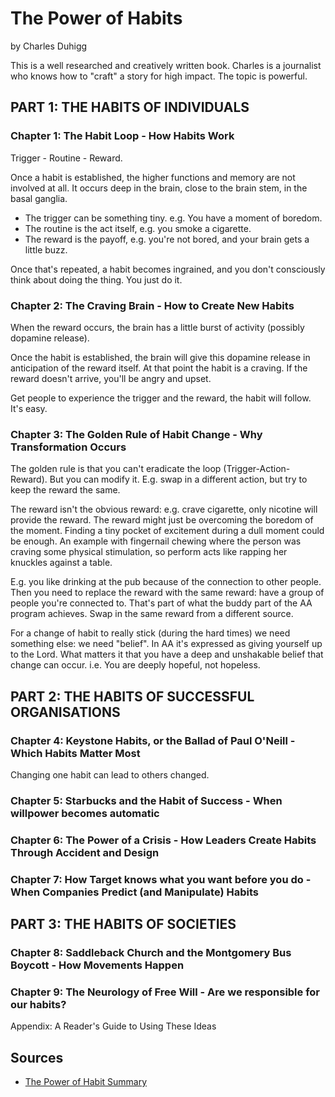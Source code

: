 ﻿# The Power of Habits

by Charles Duhigg

This is a well researched and creatively written book. Charles is a journalist who knows how to "craft" a story for high impact. The topic is powerful.

## PART 1: THE HABITS OF INDIVIDUALS

### Chapter 1: The Habit Loop - How Habits Work

Trigger - Routine - Reward.

Once a habit is established, the higher functions and memory are not involved at all. It occurs deep in the brain, close to the brain stem, in the basal ganglia.

* The trigger can be something tiny. e.g. You have a moment of boredom.
* The routine is the act itself, e.g. you smoke a cigarette.
* The reward is the payoff, e.g. you're not bored, and your brain gets a little buzz.

Once that's repeated, a habit becomes ingrained, and you don't consciously think about doing the thing. You just do it.

### Chapter 2: The Craving Brain - How to Create New Habits

When the reward occurs, the brain has a little burst of activity (possibly dopamine release).

Once the habit is established, the brain will give this dopamine release in anticipation of the reward itself. At that point the habit is a craving. If the reward doesn't arrive, you'll be angry and upset.

Get people to experience the trigger and the reward, the habit will follow. It's easy.

### Chapter 3: The Golden Rule of Habit Change - Why Transformation Occurs

The golden rule is that you can't eradicate the loop (Trigger-Action-Reward). But you can modify it. E.g. swap in a different action, but try to keep the reward the same.

The reward isn't the obvious reward: e.g. crave cigarette, only nicotine will provide the reward. The reward might just be overcoming the boredom of the moment. Finding a tiny pocket of excitement during a dull moment could be enough. An example with fingernail chewing where the person was craving some physical stimulation, so perform acts like rapping her knuckles against a table.

E.g. you like drinking at the pub because of the connection to other people. Then you need to replace the reward with the same reward: have a group of people you're connected to. That's part of what the buddy part of the AA program achieves. Swap in the same reward from a different source.

For a change of habit to really stick (during the hard times) we need something else: we need "belief". In AA it's expressed as giving yourself up to the Lord. What matters it that you have a deep and unshakable belief that change can occur. i.e. You are deeply hopeful, not hopeless.

## PART 2: THE HABITS OF SUCCESSFUL ORGANISATIONS

### Chapter 4: Keystone Habits, or the Ballad of Paul O'Neill - Which Habits Matter Most

Changing one habit can lead to others changed.

### Chapter 5: Starbucks and the Habit of Success - When willpower becomes automatic

### Chapter 6: The Power of a Crisis - How Leaders Create Habits Through Accident and Design

### Chapter 7: How Target knows what you want before you do - When Companies Predict (and Manipulate) Habits

## PART 3: THE HABITS OF SOCIETIES

### Chapter 8: Saddleback Church and the Montgomery Bus Boycott - How Movements Happen

### Chapter 9: The Neurology of Free Will - Are we responsible for our habits?

Appendix: A Reader's Guide to Using These Ideas

## Sources

* [The Power of Habit Summary](http://www.deconstructingexcellence.com/the-power-of-habit-summary/)